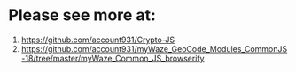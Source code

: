 # Please see more at:
  1. https://github.com/account931/Crypto-JS
  2. https://github.com/account931/myWaze_GeoCode_Modules_CommonJS-18/tree/master/myWaze_Common_JS_browserify